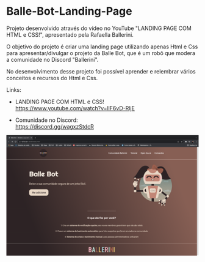 # Balle-Bot-Landing-Page

Projeto desenvolvido através do vídeo no YouTube "LANDING PAGE COM HTML e CSS!", apresentado pela Rafaella Ballerini. 

O objetivo do projeto é criar uma landing page utilizando apenas Html e Css para apresentar/divulgar o projeto da Balle Bot, que é um robô que modera a comunidade no Discord "Ballerini".

No desenvolvimento desse projeto foi possível aprender e relembrar vários conceitos e recursos do Html e Css.

Links:

- LANDING PAGE COM HTML e CSS! </br>
https://www.youtube.com/watch?v=llF6vD-RljE

- Comunidade no Discord:  </br>
https://discord.gg/wagxzStdcR

<p align="center">
  <img src="https://github.com/Gilbert097/Balle-Bot-Landing-Page/blob/master/balle-bot-page.png?raw=true" width="700">
</p>
